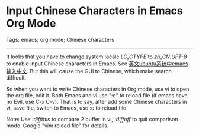 # Input Chinese Characters in Emacs Org Mode
Tags: emacs; org mode; Chinese characters

------

It looks that you have to change system locale *LC_CTYPE* to *zh_CN.UFT-8* to
enable input Chinese characters in Emacs.
See [英文ubuntu系统中emacs输入中文](http://blog.csdn.net/pcliuguangtao/article/details/6264832).
But this will cause the GUI to Chinese, which make search difficult.

So when you want to write Chinese characters in Org mode,
use vi to open the org file, edit it.
Both Emacs and vi use ":e" to reload file (if emacs have no Evil, use C-x C-v).
That is to say, after add some Chinese characters in vi, save file,
switch to Emacs, use :e to reload file.

Note:
Use *:diffthis* to compare 2 buffer in vi, *:diffoff* to quit comparison mode.
Google "vim reload file" for details.
